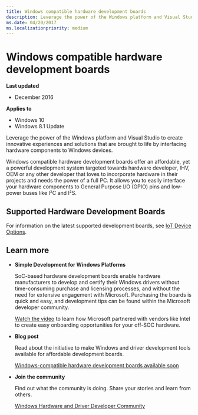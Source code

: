 ```yaml
---
title: Windows compatible hardware development boards
description: Leverage the power of the Windows platform and Visual Studio to create innovative experiences and solutions that are brought to life by interfacing hardware components to Windows devices.
ms.date: 04/20/2017
ms.localizationpriority: medium
---
```


# Windows compatible hardware development boards


**Last updated**

-   December 2016

**Applies to**

-   Windows 10
-   Windows 8.1 Update

Leverage the power of the Windows platform and Visual Studio to create innovative experiences and solutions that are brought to life by interfacing hardware components to Windows devices.

Windows compatible hardware development boards offer an affordable, yet a powerful development system targeted towards hardware developer, IHV, OEM or any other developer that loves to incorporate hardware in their projects and needs the power of a full PC. It allows you to easily interface your hardware components to General Purpose I/O (GPIO) pins and low-power buses like I²C and I²S.

## <span id="Supported_Hardware_Development_Boards"></span><span id="supported_hardware_development_boards"></span><span id="SUPPORTED_HARDWARE_DEVELOPMENT_BOARDS"></span>Supported Hardware Development Boards


For information on the latest supported development boards, see [IoT Device Options](/windows/iot-core/learn-about-hardware/socsandcustomboards).

## <span id="Learn_more"></span><span id="learn_more"></span><span id="LEARN_MORE"></span>Learn more


-   **Simple Development for Windows Platforms**

    SoC-based hardware development boards enable hardware manufacturers to develop and certify their Windows drivers without time-consuming purchase and licensing processes, and without the need for extensive engagement with Microsoft. Purchasing the boards is quick and easy, and development tips can be found within the Microsoft developer community.

    [Watch the video](https://channel9.msdn.com/Events/Build/2014/2-536) to learn how Microsoft partnered with vendors like Intel to create easy onboarding opportunities for your off-SOC hardware.

-   **Blog post**

    Read about the initiative to make Windows and driver development tools available for affordable development boards.

    [Windows-compatible hardware development boards available soon](https://blogs.windows.com/windowsdeveloper/2014/04/04/windows-compatible-hardware-development-boards-available-soon/#V762kL2jCQwuiIiU.97)

-   **Join the community**

    Find out what the community is doing. Share your stories and learn from others.

    [Windows Hardware and Driver Developer Community](https://go.microsoft.com/fwlink/p/?linkid=393552)

 

